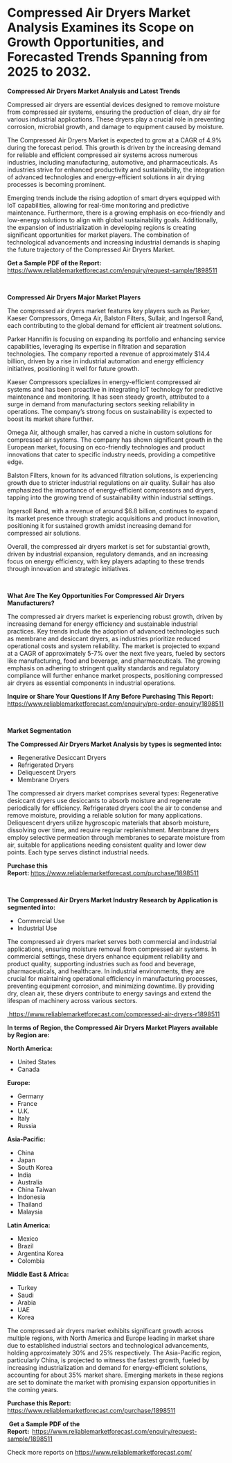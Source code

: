 <p><h1>Compressed Air Dryers Market Analysis Examines its Scope on Growth Opportunities, and Forecasted Trends Spanning from 2025 to 2032.</h1></p><p><strong>Compressed Air Dryers Market Analysis and Latest Trends</strong></p>
<p><p>Compressed air dryers are essential devices designed to remove moisture from compressed air systems, ensuring the production of clean, dry air for various industrial applications. These dryers play a crucial role in preventing corrosion, microbial growth, and damage to equipment caused by moisture.</p><p>The Compressed Air Dryers Market is expected to grow at a CAGR of 4.9% during the forecast period. This growth is driven by the increasing demand for reliable and efficient compressed air systems across numerous industries, including manufacturing, automotive, and pharmaceuticals. As industries strive for enhanced productivity and sustainability, the integration of advanced technologies and energy-efficient solutions in air drying processes is becoming prominent.</p><p>Emerging trends include the rising adoption of smart dryers equipped with IoT capabilities, allowing for real-time monitoring and predictive maintenance. Furthermore, there is a growing emphasis on eco-friendly and low-energy solutions to align with global sustainability goals. Additionally, the expansion of industrialization in developing regions is creating significant opportunities for market players. The combination of technological advancements and increasing industrial demands is shaping the future trajectory of the Compressed Air Dryers Market.</p></p>
<p><strong>Get a Sample PDF of the Report:&nbsp;</strong> <a href="https://www.reliablemarketforecast.com/enquiry/request-sample/1898511?utm_campaign=3203&utm_medium=2&utm_source=Github&utm_content=ia&utm_term=08042025&utm_id=compressed-air-dryers">https://www.reliablemarketforecast.com/enquiry/request-sample/1898511</a></p>
<p>&nbsp;</p>
<p><strong>Compressed Air Dryers Major Market Players</strong></p>
<p><p>The compressed air dryers market features key players such as Parker, Kaeser Compressors, Omega Air, Balston Filters, Sullair, and Ingersoll Rand, each contributing to the global demand for efficient air treatment solutions.</p><p>Parker Hannifin is focusing on expanding its portfolio and enhancing service capabilities, leveraging its expertise in filtration and separation technologies. The company reported a revenue of approximately $14.4 billion, driven by a rise in industrial automation and energy efficiency initiatives, positioning it well for future growth.</p><p>Kaeser Compressors specializes in energy-efficient compressed air systems and has been proactive in integrating IoT technology for predictive maintenance and monitoring. It has seen steady growth, attributed to a surge in demand from manufacturing sectors seeking reliability in operations. The company’s strong focus on sustainability is expected to boost its market share further.</p><p>Omega Air, although smaller, has carved a niche in custom solutions for compressed air systems. The company has shown significant growth in the European market, focusing on eco-friendly technologies and product innovations that cater to specific industry needs, providing a competitive edge.</p><p>Balston Filters, known for its advanced filtration solutions, is experiencing growth due to stricter industrial regulations on air quality. Sullair has also emphasized the importance of energy-efficient compressors and dryers, tapping into the growing trend of sustainability within industrial settings.</p><p>Ingersoll Rand, with a revenue of around $6.8 billion, continues to expand its market presence through strategic acquisitions and product innovation, positioning it for sustained growth amidst increasing demand for compressed air solutions.</p><p>Overall, the compressed air dryers market is set for substantial growth, driven by industrial expansion, regulatory demands, and an increasing focus on energy efficiency, with key players adapting to these trends through innovation and strategic initiatives.</p></p>
<p>&nbsp;</p>
<p><strong>What Are The Key Opportunities For Compressed Air Dryers Manufacturers?</strong></p>
<p><p>The compressed air dryers market is experiencing robust growth, driven by increasing demand for energy efficiency and sustainable industrial practices. Key trends include the adoption of advanced technologies such as membrane and desiccant dryers, as industries prioritize reduced operational costs and system reliability. The market is projected to expand at a CAGR of approximately 5-7% over the next five years, fueled by sectors like manufacturing, food and beverage, and pharmaceuticals. The growing emphasis on adhering to stringent quality standards and regulatory compliance will further enhance market prospects, positioning compressed air dryers as essential components in industrial operations.</p></p>
<p><strong>Inquire or Share Your Questions If Any Before Purchasing This Report:</strong> <a href="https://www.reliablemarketforecast.com/enquiry/pre-order-enquiry/1898511?utm_campaign=3203&utm_medium=2&utm_source=Github&utm_content=ia&utm_term=08042025&utm_id=compressed-air-dryers">https://www.reliablemarketforecast.com/enquiry/pre-order-enquiry/1898511</a></p>
<p>&nbsp;</p>
<p><strong>Market Segmentation</strong></p>
<p><strong>The Compressed Air Dryers Market Analysis by types is segmented into:</strong></p>
<p><ul><li>Regenerative Desiccant Dryers</li><li>Refrigerated Dryers</li><li>Deliquescent Dryers</li><li>Membrane Dryers</li></ul></p>
<p><p>The compressed air dryers market comprises several types: Regenerative desiccant dryers use desiccants to absorb moisture and regenerate periodically for efficiency. Refrigerated dryers cool the air to condense and remove moisture, providing a reliable solution for many applications. Deliquescent dryers utilize hygroscopic materials that absorb moisture, dissolving over time, and require regular replenishment. Membrane dryers employ selective permeation through membranes to separate moisture from air, suitable for applications needing consistent quality and lower dew points. Each type serves distinct industrial needs.</p></p>
<p><strong>Purchase this Report:&nbsp;</strong><a href="https://www.reliablemarketforecast.com/purchase/1898511?utm_campaign=3203&utm_medium=2&utm_source=Github&utm_content=ia&utm_term=08042025&utm_id=compressed-air-dryers">https://www.reliablemarketforecast.com/purchase/1898511</a></p>
<p>&nbsp;</p>
<p><strong>The Compressed Air Dryers Market Industry Research by Application is segmented into:</strong></p>
<p><ul><li>Commercial Use</li><li>Industrial Use</li></ul></p>
<p><p>The compressed air dryers market serves both commercial and industrial applications, ensuring moisture removal from compressed air systems. In commercial settings, these dryers enhance equipment reliability and product quality, supporting industries such as food and beverage, pharmaceuticals, and healthcare. In industrial environments, they are crucial for maintaining operational efficiency in manufacturing processes, preventing equipment corrosion, and minimizing downtime. By providing dry, clean air, these dryers contribute to energy savings and extend the lifespan of machinery across various sectors.</p></p>
<p><a href="https://www.reliablemarketforecast.com/compressed-air-dryers-r1898511?utm_campaign=3203&utm_medium=2&utm_source=Github&utm_content=ia&utm_term=08042025&utm_id=compressed-air-dryers">&nbsp;https://www.reliablemarketforecast.com/compressed-air-dryers-r1898511</a></p>
<p><strong>In terms of Region, the Compressed Air Dryers Market Players available by Region are:</strong></p>
<p>
    <p> <strong> North America: </strong>
        <ul>
            <li>United States</li>
            <li>Canada</li>
        </ul>
        </p> 
    <p> <strong> Europe: </strong>
        <ul>
            <li>Germany</li>
            <li>France</li>
            <li>U.K.</li>
            <li>Italy</li>
            <li>Russia</li>
        </ul>
        </p> 
    <p> <strong> Asia-Pacific: </strong>
        <ul>
            <li>China</li>
            <li>Japan</li>
            <li>South Korea</li>
            <li>India</li>
            <li>Australia</li>
            <li>China Taiwan</li>
            <li>Indonesia</li>
            <li>Thailand</li>
            <li>Malaysia</li>
        </ul>
        </p> 
    <p> <strong> Latin America: </strong>
        <ul>
            <li>Mexico</li>
            <li>Brazil</li>
            <li>Argentina Korea</li>
            <li>Colombia</li>
        </ul>
        </p> 
    <p> <strong> Middle East & Africa: </strong>
        <ul>
            <li>Turkey</li>
            <li>Saudi</li>
            <li>Arabia</li>
            <li>UAE</li>
            <li>Korea</li>
        </ul>
    </p>
    </p>
<p><p>The compressed air dryers market exhibits significant growth across multiple regions, with North America and Europe leading in market share due to established industrial sectors and technological advancements, holding approximately 30% and 25% respectively. The Asia-Pacific region, particularly China, is projected to witness the fastest growth, fueled by increasing industrialization and demand for energy-efficient solutions, accounting for about 35% market share. Emerging markets in these regions are set to dominate the market with promising expansion opportunities in the coming years.</p></p>
<p><strong>Purchase this Report: </strong><a href="https://www.reliablemarketforecast.com/purchase/1898511?utm_campaign=3203&utm_medium=2&utm_source=Github&utm_content=ia&utm_term=08042025&utm_id=compressed-air-dryers">https://www.reliablemarketforecast.com/purchase/1898511</a></p>
<p>&nbsp;<strong>Get a Sample PDF of the Report:&nbsp;&nbsp;</strong><a href="https://www.reliablemarketforecast.com/enquiry/request-sample/1898511?utm_campaign=3203&utm_medium=2&utm_source=Github&utm_content=ia&utm_term=08042025&utm_id=compressed-air-dryers">https://www.reliablemarketforecast.com/enquiry/request-sample/1898511</a></p>
<p><strong></strong></p>
<p>Check more reports on <a href="https://www.reliablemarketforecast.com/?utm_campaign=3203&utm_medium=2&utm_source=Github&utm_content=ia&utm_term=08042025&utm_id=compressed-air-dryers">https://www.reliablemarketforecast.com/</a></p>